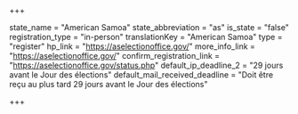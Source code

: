 +++

state_name = "American Samoa"
state_abbreviation = "as"
is_state = "false"
registration_type = "in-person"
translationKey = "American Samoa"
type = "register"
hp_link = "https://aselectionoffice.gov/"
more_info_link = "https://aselectionoffice.gov/"
confirm_registration_link = "https://aselectionoffice.gov/status.php"
default_ip_deadline_2 = "29 jours avant le Jour des élections"
default_mail_received_deadline = "Doit être reçu au plus tard 29 jours avant le Jour des élections"

+++
